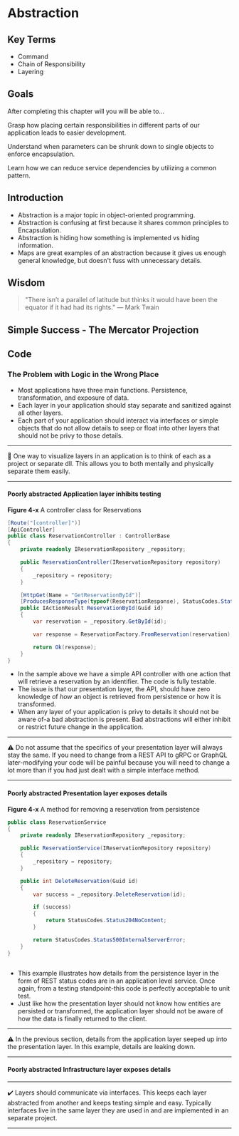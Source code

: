 # Abstraction

## Key Terms

- Command
- Chain of Responsibility
- Layering

## Goals

After completing this chapter will you will be able to...

Grasp how placing certain responsibilities in different parts of our application leads to easier development.

Understand when parameters can be shrunk down to single objects to enforce encapsulation.

Learn how we can reduce service dependencies by utilizing a common pattern.

## Introduction

- Abstraction is a major topic in object-oriented programming.
- Abstraction is confusing at first because it shares common principles to Encapsulation.
- Abstraction is hiding how something is implemented vs hiding information.
- Maps are great examples of an abstraction because it gives us enough general knowledge, but doesn't fuss with unnecessary details.

## Wisdom

> "There isn’t a parallel of latitude but thinks it would have been the equator if it had had its rights." ― Mark Twain

## Simple Success - The Mercator Projection

## Code

### The Problem with Logic in the Wrong Place

- Most applications have three main functions. Persistence, transformation, and exposure of data.
- Each layer in your application should stay separate and sanitized against all other layers.
- Each part of your application should interact via interfaces or simple objects that do not allow details to seep or float into other layers that should not be privy to those details.

---
:large_blue_circle: One way to visualize layers in an application is to think of each as a project or separate dll. This allows you to both mentally and physically separate them easily.

---

#### Poorly abstracted Application layer inhibits testing

**Figure 4-x** A controller class for Reservations

```csharp
[Route("[controller]")]
[ApiController]
public class ReservationController : ControllerBase
{
    private readonly IReservationRepository _repository;

    public ReservationController(IReservationRepository repository)
    {
        _repository = repository;
    }

    [HttpGet(Name = "GetReservationById")]
    [ProducesResponseType(typeof(ReservationResponse), StatusCodes.Status200OK)]
    public IActionResult ReservationById(Guid id)
    {
        var reservation = _repository.GetById(id);

        var response = ReservationFactory.FromReservation(reservation);

        return Ok(response);
    }
}
```

- In the sample above we have a simple API controller with one action that will retrieve a reservation by an identifier. The code is fully testable.
- The issue is that our presentation layer, the API, should have zero knowledge of *how* an object is retrieved from persistence or how it is transformed.
- When any layer of your application is privy to details it should not be aware of-a bad abstraction is present. Bad abstractions will either inhibit or restrict future change in the application.

---
:warning: Do not assume that the specifics of your presentation layer will always stay the same. If you need to change from a REST API to gRPC or GraphQL later-modifying your code will be painful because you will need to change a lot more than if you had just dealt with a simple interface method.

---

#### Poorly abstracted Presentation layer exposes details

**Figure 4-x** A method for removing a reservation from persistence

```csharp
public class ReservationService
{
    private readonly IReservationRepository _repository;

    public ReservationService(IReservationRepository repository)
    {
        _repository = repository;
    }

    public int DeleteReservation(Guid id)
    {
        var success = _repository.DeleteReservation(id);

        if (success)
        {
            return StatusCodes.Status204NoContent;
        }

        return StatusCodes.Status500InternalServerError;
    }
}



```

- This example illustrates how details from the persistence layer in the form of REST status codes are in an application level service. Once again, from a testing standpoint-this code is perfectly acceptable to unit test.
- Just like how the presentation layer should not know how entities are persisted or transformed, the application layer should not be aware of how the data is finally returned to the client.

---
:warning: In the previous section, details from the application layer seeped up into the presentation layer. In this example, details are leaking down.

---

#### Poorly abstracted Infrastructure layer exposes details

---
:heavy_check_mark: Layers should communicate via interfaces. This keeps each layer abstracted from another and keeps testing simple and easy. Typically interfaces live in the same layer they are used in and are implemented in an separate project.

---
